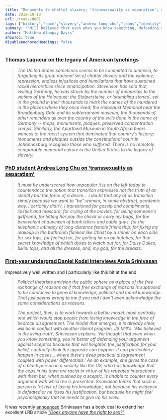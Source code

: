 ```yaml
---
title: "Monuments to chattel slavery; 'transsexuality as separatism'; and the risk of losing one's knowledge"
date: 2018-10-13
url: /reads/0001
tags: ["history","race","slavery","andrea long chu","trans","identity","amia srinivasan","philosophy","epistemology","politics","gender"]
summary: "'Mill believed that even when you know something, defending your argument against sceptics will heighten the justification for your belief,' Srinivasan explains. 'I think the opposite can happen, particularly in cases where there's deep practical disagreement coupled with power differentials.' She gives the case of a black person who has knowledge that the cops in his town are racist in virtue of his interactions with them but, when pushed by a sceptic, is unable to counter every argument with which he is presented. Srinivasan thinks such a person is 'at risk of losing his knowledge', not because his evidence is defeated or he loses his justification, but because he might feel psychologically that he needs to give up his view."
author: "Matthew Alampay Davis"
showToc: true
disableAnchoredHeadings: false
---
```


### [Thomas Laqueur on the legacy of American lynchings](https://www.lrb.co.uk/v40/n19/thomas-laqueur/lynched-for-drinking-from-a-white-mans-well)

> *The United States sometimes seems to be committed to amnesia, to
> forgetting its great national sin of chattel slavery and the violence,
> repression, endless injustices and humiliations that have sustained
> racial hierarchies since emancipation. Stevenson has said that,
> visiting Germany, he was struck by the number of memorials to the
> victims of the Holocaust: the Stolpersteine, or 'stumbling stones',
> set in the ground in their thousands to mark the names of the murdered
> in the places where they once lived; the Holocaust Memorial near the
> Brandenburg Gate and its subterranean museum; the thousands of other
> reminders all over the country of the evils done in the name of
> Germany -- maps, monuments, plaques, preserved concentration camps.
> Similarly, the Apartheid Museum in South Africa bears witness to the
> racist system that dominated that country's history; monuments and
> plaques outside the constitutional court in Johannesburg recognise
> those who suffered. There is no remotely comparable memorial culture
> in the United States to the legacy of slavery.*

### [PhD student Andrea Long Chu on 'transsexuality as separatism'](https://www.nplusonemag.com/issue-30/essays/on-liking-women/)

> *It must be underscored how unpopular it is on the left today to
> countenance the notion that transition expresses not the truth of an
> identity but the force of a desire... I doubt that any of us
> transition simply because we want to "be" women, in some abstract,
> academic way. I certainly didn't. I transitioned for gossip and
> compliments, lipstick and mascara, for crying at the movies, for being
> someone's girlfriend, for letting her pay the check or carry my bags,
> for the benevolent chauvinism of bank tellers and cable guys, for the
> telephonic intimacy of long-distance female friendship, for fixing my
> makeup in the bathroom flanked like Christ by a sinner on each side,
> for sex toys, for feeling hot, for getting hit on by butches, for that
> secret knowledge of which dykes to watch out for, for Daisy Dukes,
> bikini tops, and all the dresses, and, my god, for the breasts.*

### [First-year undergrad Daniel Kodsi interviews Amia Srinivasan](https://www.the-orb.org/post/genealogical-anxiety)

Impressively well written and I particularly like this bit at the end:

> *Political theorists envision the public sphere as a place of the free
> exchange of reasons as if that free exchange of reasons is supposed to
> be conducive to general knowledge, political and moral knowledge. That
> just seems wrong to me if you and I don't even acknowledge the same
> considerations as reasons.*
>
> *The project, then, is to work towards a better model, most centrally
> one which would stop people from losing knowledge in the face of
> bedrock disagreement. The model that emerges, it is already clear,
> will be in conflict with another liberal program, JS Mill's. 'Mill
> believed in the living truth', Srinivasan explains. 'He thought that
> even when you know something, you're better off defending your
> argument against sceptics because that will heighten the justification
> for your belief. I actually think the opposite can happen. It can
> particularly happen in cases... where there's deep practical
> disagreement coupled with power differentials.' As an example, she
> gives the case of a black person in a society like the US, who has
> knowledge that the cops in his town are racist in virtue of his
> repeated interactions with them but, when pushed by a sceptic, is
> unable to counter every argument with which he is presented.
> Srinivasan thinks that such a person is 'at risk of losing his
> knowledge', not because his evidence is defeated or he loses his
> justification, but because he might feel psychologically that he needs
> to give up his view.*

It was recently
[announced](https://www.thebookseller.com/news/sex-appeal-sweeps-fbf-oxford-don-goes-10-countries-874141)
Srinivasan has a book deal to extend her excellent LRB article [*"Does
anyone have the right to
sex?"*](https://www.lrb.co.uk/the-paper/v40/n06/amia-srinivasan/does-anyone-have-the-right-to-sex)
